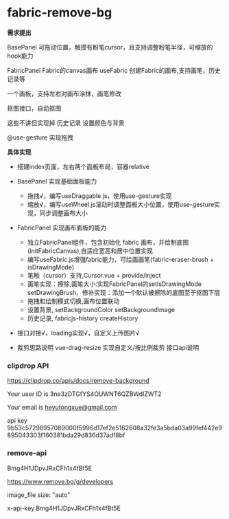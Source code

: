 # fabric-remove-bg

**需求提出**

BasePanel 可拖动位置，触摸有粉笔cursor，且支持调整粉笔半径，可缩放的hook能力

FabricPanel Fabric的canvas画布
useFabric 创建Fabric的画布,支持画笔，历史记录等

一个画板，支持左右对画布涂抹，画笔修改

抠图接口，自动抠图

这些不讲但实现掉 历史记录 设置颜色与背景

@use-gesture 实现拖拽

**具体实现**

- 搭建index页面，左右两个面板布局，容器relative

- BasePanel 实现基础面板能力

  - 拖拽√，编写useDraggable.js，使用use-gesture实现
  - 缩放√，编写useWheel.js滚动时调整面板大小位置，使用use-gesture实现，同步调整画布大小

- FabricPanel 实现画布面板的能力

  - 独立FabricPanel组件，包含初始化 fabric 画布，并绘制底图(initFabricCanvas),自适应宽高和居中位置实现
  - 编写useFabric.js增强fabric能力，可绘画画笔(fabric-eraser-brush + isDrawingMode)
  - 笔触（cursor）支持,Cursor.vue + provide/inject
  - 画笔实现：擦除,画笔大小:实现FabricPanel的setIsDrawingMode
    setDrawingBrush，修补实现：添加一个默认被擦除的底图至于抠图下层
  - 拖拽和绘制模式切换,画布位置联动
  - 设置背景, setBackgroundColor setBackgroundImage
  - 历史记录, fabricjs-history createHistory

- 接口对接√，loading实现√，自定义上传图片√

- 裁剪思路说明
  vue-drag-resize 实现自定义/按比例裁剪
  接口api说明

### clipdrop API

https://clipdrop.co/apis/docs/remove-background

Your user ID is 3ne3zDTGfYS4OUWNT6QZBWdIZWT2

Your email is heyutongxue@gmail.com

api key 9b53c57298957089000f5996d17ef2e5162608a32fe3a5bda03a99fef442e9895043303f160381bda29d836d37adf8bf

### remove-api

Bmg4H1JDpvJRxCFh1x4fBt5E

https://www.remove.bg/g/developers

image_file
size: "auto"

x-api-key Bmg4H1JDpvJRxCFh1x4fBt5E
